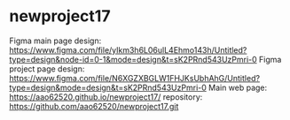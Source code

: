 # newproject17


Figma main page design: https://www.figma.com/file/yIkm3h6L06ulL4Ehmo143h/Untitled?type=design&node-id=0-1&mode=design&t=sK2PRnd543UzPmri-0
Figma project page design: https://www.figma.com/file/N6XGZXBGLW1FHJKsUbhAhG/Untitled?type=design&mode=design&t=sK2PRnd543UzPmri-0
Main web page: https://aao62520.github.io/newproject17/
repository: https://github.com/aao62520/newproject17.git
